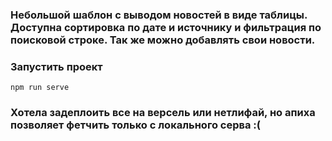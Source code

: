 ### Небольшой шаблон с выводом новостей в виде таблицы. Доступна сортировка по дате и источнику и фильтрация по поисковой строке. Так же можно добавлять свои новости.

### Запустить проект
```
npm run serve
```
### Хотела задеплоить все на версель или нетлифай, но апиха позволяет фетчить только с локального серва :(

